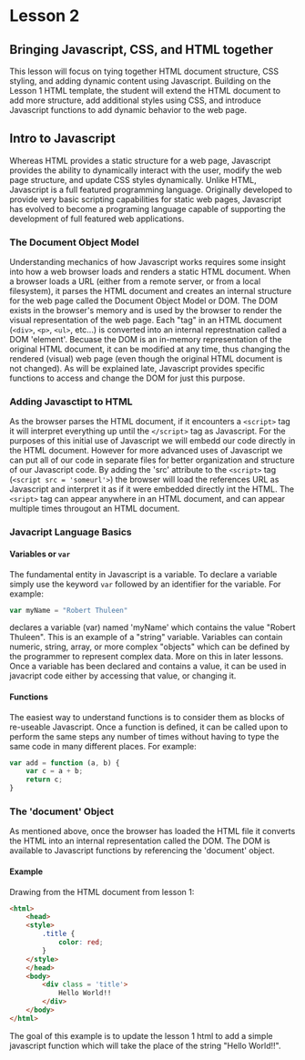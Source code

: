 # Lesson 2
## Bringing Javascript, CSS, and HTML together

This lesson will focus on tying together HTML document structure, CSS styling, and adding dynamic content using Javascript.  Building on the Lesson 1 HTML template, the student will extend the HTML document to add more structure, add additional styles using CSS, and introduce Javascript functions to add dynamic behavior to the web page.

## Intro to Javascript

Whereas HTML provides a static structure for a web page, Javascript provides the ability to dynamically interact with the user, modify the web page structure, and update CSS styles dynamically.  Unlike HTML, Javascript is a full featured programming language. Originally developed to provide very basic scripting capabilities for static web pages, Javascript has evolved to become a programing language capable of supporting the development of full featured web applications.  

### The Document Object Model
Understanding mechanics of how Javascript works requires some insight into how a web browser loads and renders a static HTML document.  When a browser loads a URL (either from a remote server, or from a local filesystem), it parses the HTML document and creates an internal structure for the web page called the Document Object Model or DOM.  The DOM exists in the browser's memory and is used by the browser to render the visual representation of the web page.  Each "tag" in an HTML document (`<div>`, `<p>`, `<ul>`, etc...) is converted into an internal represtnation called a DOM 'element'. Becuase the DOM is an in-memory representation of the original HTML document, it can be modified at any time, thus changing the rendered (visual) web page (even though the original HTML document is not changed). As will be explained late, Javascript provides specific functions to access and change the DOM for just this purpose.

### Adding Javasctipt to HTML
As the browser parses the HTML document, if it encounters a `<script>` tag it will interpret everything up until the `</script>` tag as Javascript.  For the purposes of this initial use of Javascript we will embedd our code directly in the HTML document. However for more advanced uses of Javascript we can put all of our code in separate files for better organization and structure of our Javascript code.  By adding the 'src' attribute to the `<script>` tag (`<script src = 'someurl'>`) the browser will load the references URL as Javascript and interpret it as if it were embedded directly int the HTML. The `<sript>` tag can appear anywhere in an HTML document, and can appear multiple times througout an HTML document.

### Javacript Language Basics

#### Variables or `var`
The fundamental entity in Javascript is a variable.  To declare a variable simply use the keyword `var` followed by an identifier for the variable. For example:

```javascript
var myName = "Robert Thuleen"
```
declares a variable (var) named 'myName' which contains the value "Robert Thuleen". This is an example of a "string" variable.  Variables can contain numeric, string, array, or more complex "objects" which can be defined by the programmer to represent complex data.  More on this in later lessons. Once a variable has been declared and contains a value, it can be used in javacript code either by accessing that value, or changing it.

#### Functions
The easiest way to understand functions is to consider them as blocks of re-useable Javascript. Once a function is defined, it can be called upon to perform the same steps any number of times without having to type the same code in many different places.  For example:

```javascript
var add = function (a, b) {
	var c = a + b;
	return c;
}
```


### The 'document' Object
As mentioned above, once the browser has loaded the HTML file it converts the HTML into an internal representation called the DOM.  The DOM is available to Javascript functions by referencing the 'document' object. 

#### Example
Drawing from the HTML document from lesson 1: 

```html
<html>
	<head>
	<style>
		.title {
			color: red;
		}
	</style>
	</head>
	<body>
		<div class = 'title'>
			Hello World!!
		</div>
	</body>
</html>
```
The goal of this example is to update the lesson 1 html to add a simple javascript function which will take the place of the string "Hello World!!".  
